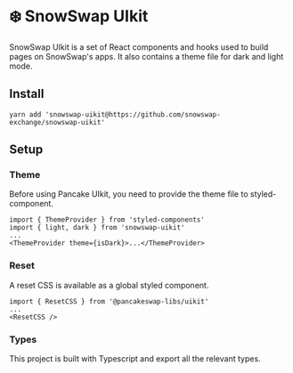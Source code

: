 # ❄️ SnowSwap UIkit

SnowSwap UIkit is a set of React components and hooks used to build pages on SnowSwap's apps. It also contains a theme file for dark and light mode.

## Install

`yarn add 'snowswap-uikit@https://github.com/snowswap-exchange/snowswap-uikit'`

## Setup

### Theme

Before using Pancake UIkit, you need to provide the theme file to styled-component.

```
import { ThemeProvider } from 'styled-components'
import { light, dark } from 'snowswap-uikit'
...
<ThemeProvider theme={isDark}>...</ThemeProvider>
```

### Reset

A reset CSS is available as a global styled component.

```
import { ResetCSS } from '@pancakeswap-libs/uikit'
...
<ResetCSS />
```

### Types

This project is built with Typescript and export all the relevant types.
